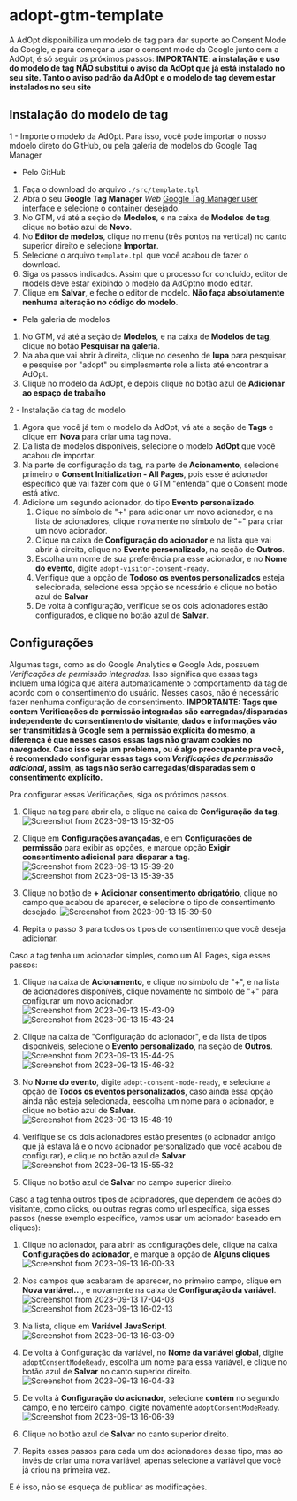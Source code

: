 # adopt-gtm-template

A AdOpt disponibiliza um modelo de tag para dar suporte ao Consent Mode da Google, e para começar a usar o consent mode da Google junto com a AdOpt, é só seguir os próximos passos:
**IMPORTANTE: a instalação e uso do modelo de tag NÃO substitui o aviso da AdOpt que já está instalado no seu site. Tanto o aviso padrão da AdOpt e o modelo de tag devem estar instalados no seu site**

## Instalação do modelo de tag

1 - Importe o modelo da AdOpt. Para isso, você pode importar o nosso mdoelo direto do GitHub, ou pela galeria de modelos do Google Tag Manager

- Pelo GitHub
1. Faça o download do arquivo `./src/template.tpl`
2. Abra o seu **Google Tag Manager** *Web* [Google Tag Manager user interface](https://tagmanager.google.com/) e selecione o container desejado.
3. No GTM, vá até a seção de **Modelos**, e na caixa de **Modelos de tag**, clique no botão azul de **Novo**.
4. No **Editor de modelos**, clique no menu (três pontos na vertical) no canto superior direito e  selecione **Importar**.
5. Selecione o arquivo `template.tpl` que você acabou de fazer o download.
6. Siga os passos indicados. Assim que o processo for concluído, editor de models deve estar exibindo o modelo da AdOptno modo editar.
7. Clique em **Salvar**, e feche o editor de modelo. **Não faça absolutamente nenhuma alteração no código do modelo**.


- Pela galeria de modelos
1. No GTM, vá até a seção de **Modelos**, e na caixa de **Modelos de tag**, clique no botão **Pesquisar na galeria**.
2. Na aba que vai abrir à direita, clique no desenho de **lupa** para pesquisar, e pesquise por "adopt" ou simplesmente role a lista até encontrar a AdOpt.
3. Clique no modelo da AdOpt, e depois clique no botão azul de **Adicionar ao espaço de trabalho**

2 - Instalação da tag do modelo
1. Agora que você já tem o modelo da AdOpt, vá até a seção de **Tags** e clique em **Nova** para criar uma tag nova.
2. Da lista de modelos disponíveis, selecione o modelo **AdOpt** que você acabou de importar.
3. Na parte de configuração da tag, na parte de **Acionamento**, selecione primeiro o **Consent Initialization - All Pages**, pois esse é acionador específico que vai fazer com que o GTM "entenda" que o Consent mode está ativo.
4. Adicione um segundo acionador, do tipo **Evento personalizado**.
    1. Clique no símbolo de "+" para adicionar um novo acionador, e na lista de acionadores, clique novamente no símbolo de "+" para criar um novo acionador.
    2. Clique na caixa de **Configuração do acionador** e na lista que vai abrir à direita, clique no **Evento personalizado**, na seção de **Outros**.
    3. Escolha um nome de sua preferência pra esse acionador, e no **Nome do evento**, digite `adopt-visitor-consent-ready`.
    4. Verifique que a opção de **Todoso os eventos personalizados** esteja selecionada, selecione essa opção se ncessário e clique no botão azul de **Salvar**
    5. De volta à configuração, verifique se os dois acionadores estão configurados, e clique no botão azul de **Salvar**.


## Configurações

Algumas tags, como as do Google Analytics e Google Ads, possuem *Verificações de permissão integradas*. Isso significa que essas tags incluem uma lógica que altera automaticamente o comportamento da tag de acordo com o consentimento do usuário. Nesses casos, não é necessário fazer nenhuma configuração de consentimento.
**IMPORTANTE: Tags que contem Verificações de permissão integradas são carregadas/disparadas independente do consentimento do visitante, dados e informações vão ser transmitidas à Google sem a permissão explícita do mesmo, a diferença é que nesses casos essas tags não gravam cookies no navegador. Caso isso seja um problema, ou é algo preocupante pra você, é recomendado configurar essas tags com *Verificações de permissão adicional*, assim, as tags não serão carregadas/disparadas sem o consentimento explícito.**

Pra configurar essas Verificações, siga os próximos passos.


1. Clique na tag para abrir ela, e clique na caixa de **Configuração da tag**.
![Screenshot from 2023-09-13 15-32-05](https://github.com/goadopt/adopt-gtm-template/assets/3474681/4dce40f5-5da0-4ea0-a720-1af26093bef1)

2. Clique em **Configurações avançadas**, e em **Configurações de permissão** para exibir as opções, e marque opção **Exigir consentimento adicional para disparar a tag**.
![Screenshot from 2023-09-13 15-39-20](https://github.com/goadopt/adopt-gtm-template/assets/3474681/f11400be-6a81-44b0-a19f-87052f3bf8fd)
![Screenshot from 2023-09-13 15-39-35](https://github.com/goadopt/adopt-gtm-template/assets/3474681/fe69f31e-0e40-4114-91b8-ba8881c5a87f)

3. Clique no botão de **+ Adicionar consentimento obrigatório**, clique no campo que acabou de aparecer, e selecione o tipo de consentimento desejado.
![Screenshot from 2023-09-13 15-39-50](https://github.com/goadopt/adopt-gtm-template/assets/3474681/56060b78-374e-4682-9070-0285b1c2a4ed)
4. Repita o passo 3 para todos os tipos de consentimento que você deseja adicionar.


Caso a tag tenha um acionador simples, como um All Pages, siga esses passos:

1. Clique na caixa de **Acionamento**, e clique no símbolo de "+", e na lista de acionadores disponíveis, clique novamente no símbolo de "+" para configurar um novo acionador.
![Screenshot from 2023-09-13 15-43-09](https://github.com/goadopt/adopt-gtm-template/assets/3474681/38c1ed7a-367f-4529-98e8-efafab1cc392)
![Screenshot from 2023-09-13 15-43-24](https://github.com/goadopt/adopt-gtm-template/assets/3474681/8072acbb-d256-48e5-9bfa-291a401a765b)

2. Clique na caixa de "Configuração do acionador", e da lista de tipos disponíveis, selecione o **Evento personalizado**, na seção de **Outros**.
![Screenshot from 2023-09-13 15-44-25](https://github.com/goadopt/adopt-gtm-template/assets/3474681/fd875165-9e93-4b93-bef3-3b863232ff1b)
![Screenshot from 2023-09-13 15-46-32](https://github.com/goadopt/adopt-gtm-template/assets/3474681/fbc9a735-1184-4d8d-97ee-2b89f3fd8191)

3. No **Nome do evento**, digite `adopt-consent-mode-ready`, e selecione a opção de **Todos os eventos personalizados**, caso ainda essa opção ainda não esteja selecionada, eescolha um nome para o acionador, e clique no botão azul de **Salvar**.
![Screenshot from 2023-09-13 15-48-19](https://github.com/goadopt/adopt-gtm-template/assets/3474681/1f1fc266-e2d1-4e14-8d45-7c5cf483ccf6)

4. Verifique se os dois acionadores estão presentes (o acionador antigo que já estava lá e o novo acionador personalizado que você acabou de configurar), e clique no botão azul de **Salvar**
![Screenshot from 2023-09-13 15-55-32](https://github.com/goadopt/adopt-gtm-template/assets/3474681/9e1d8bb5-c51d-4cb8-ba7a-30b1aee455c0)

5. Clique no botão azul de **Salvar** no campo superior direito.

Caso a tag tenha outros tipos de acionadores, que dependem de ações do visitante, como clicks, ou outras regras como url específica, siga esses passos (nesse exemplo específico, vamos usar um acionador baseado em cliques):
1. Clique no acionador, para abrir as configurações dele, clique na caixa **Configurações do acionador**, e marque a opção de **Alguns cliques**
![Screenshot from 2023-09-13 16-00-33](https://github.com/goadopt/adopt-gtm-template/assets/3474681/d4804910-a7eb-485c-b284-c8e148475424)

2. Nos campos que acabaram de aparecer, no primeiro campo, clique em **Nova variável...**, e novamente na caixa de **Configuração da variável**.
![Screenshot from 2023-09-13 17-04-03](https://github.com/goadopt/adopt-gtm-template/assets/3474681/1cb3e3bc-ea08-4716-ae33-f00df7bfc1ec)
![Screenshot from 2023-09-13 16-02-13](https://github.com/goadopt/adopt-gtm-template/assets/3474681/65dc20e9-339f-4f9c-8dc4-ecbe4277812d)

3. Na lista, clique em **Variável JavaScript**.  
![Screenshot from 2023-09-13 16-03-09](https://github.com/goadopt/adopt-gtm-template/assets/3474681/721ce69c-4d1c-4af0-832b-27238142674b)

5. De volta à Configuração da variável, no **Nome da variável global**, digite `adoptConsentModeReady`, escolha um nome para essa variável, e clique no botão azul de **Salvar** no canto superior direito.
![Screenshot from 2023-09-13 16-04-33](https://github.com/goadopt/adopt-gtm-template/assets/3474681/91afffe5-8c56-41ab-a1cb-4c1ab8f11f7d)

6. De volta à **Configuração do acionador**, selecione **contém** no segundo campo, e no terceiro campo, digite novamente `adoptConsentModeReady`.
![Screenshot from 2023-09-13 16-06-39](https://github.com/goadopt/adopt-gtm-template/assets/3474681/e168fb9c-629c-4b65-9c3d-8d5c1ae39ee2)

7. Clique no botão azul de **Salvar** no canto superior direito.
8. Repita esses passos para cada um dos acionadores desse tipo, mas ao invés de criar uma nova variável, apenas selecione a variável que você já criou na primeira vez.

E é isso, não se esqueça de publicar as modificações.
